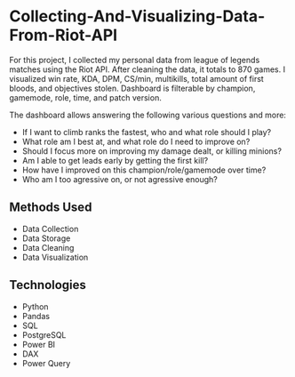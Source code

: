 # Collecting-And-Visualizing-Data-From-Riot-API

For this project, I collected my personal data from league of legends matches using the Riot API. After cleaning the data, it totals to 870 games. 
I visualized win rate, KDA, DPM, CS/min, multikills, total amount of first bloods, and objectives stolen. 
Dashboard is filterable by champion, gamemode, role, time, and patch version.

The dashboard allows answering the following various questions and more: 
* If I want to climb ranks the fastest, who and what role should I play?
* What role am I best at, and what role do I need to improve on?
* Should I focus more on improving my damage dealt, or killing minions?
* Am I able to get leads early by getting the first kill?
* How have I improved on this champion/role/gamemode over time?
* Who am I too agressive on, or not agressive enough?

## Methods Used
* Data Collection
* Data Storage
* Data Cleaning
* Data Visualization

## Technologies

* Python
* Pandas
* SQL
* PostgreSQL
* Power BI
* DAX
* Power Query
